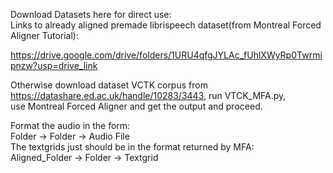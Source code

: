 Download Datasets here for direct use:\
  Links to  already aligned premade librispeech dataset(from Montreal Forced Aligner Tutorial):

  https://drive.google.com/drive/folders/1URU4qfgJYLAc_fUhlXWyRp0Twrmipnzw?usp=drive_link

Otherwise download dataset VCTK corpus from  https://datashare.ed.ac.uk/handle/10283/3443, run VTCK_MFA.py,\
use Montreal Forced Aligner and get the output and proceed.

Format the audio in the form:\
 Folder -> Folder -> Audio File\
The textgrids just should be in the format returned by MFA:\
  Aligned_Folder -> Folder -> Textgrid
